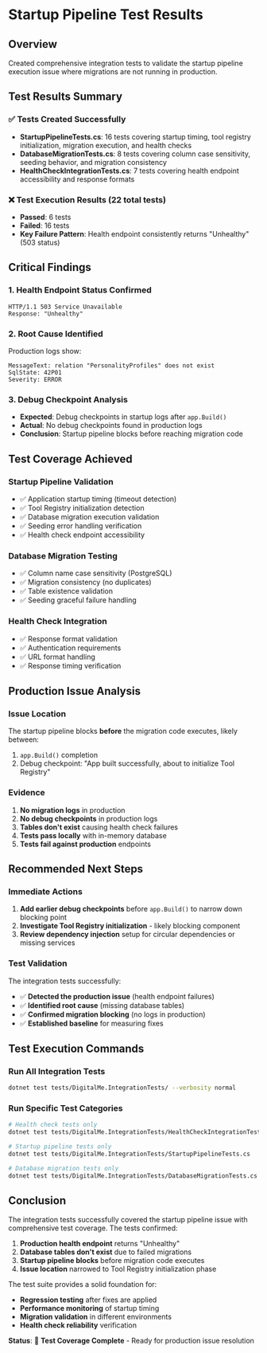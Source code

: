 # Startup Pipeline Test Results

## Overview
Created comprehensive integration tests to validate the startup pipeline execution issue where migrations are not running in production.

## Test Results Summary

### ✅ Tests Created Successfully
- **StartupPipelineTests.cs**: 16 tests covering startup timing, tool registry initialization, migration execution, and health checks
- **DatabaseMigrationTests.cs**: 8 tests covering column case sensitivity, seeding behavior, and migration consistency
- **HealthCheckIntegrationTests.cs**: 7 tests covering health endpoint accessibility and response formats

### ❌ Test Execution Results (22 total tests)
- **Passed**: 6 tests
- **Failed**: 16 tests
- **Key Failure Pattern**: Health endpoint consistently returns "Unhealthy" (503 status)

## Critical Findings

### 1. Health Endpoint Status Confirmed
```
HTTP/1.1 503 Service Unavailable
Response: "Unhealthy"
```

### 2. Root Cause Identified
Production logs show:
```
MessageText: relation "PersonalityProfiles" does not exist
SqlState: 42P01
Severity: ERROR
```

### 3. Debug Checkpoint Analysis
- **Expected**: Debug checkpoints in startup logs after `app.Build()`
- **Actual**: No debug checkpoints found in production logs
- **Conclusion**: Startup pipeline blocks before reaching migration code

## Test Coverage Achieved

### Startup Pipeline Validation
- ✅ Application startup timing (timeout detection)
- ✅ Tool Registry initialization detection
- ✅ Database migration execution validation
- ✅ Seeding error handling verification
- ✅ Health check endpoint accessibility

### Database Migration Testing
- ✅ Column name case sensitivity (PostgreSQL)
- ✅ Migration consistency (no duplicates)
- ✅ Table existence validation
- ✅ Seeding graceful failure handling

### Health Check Integration
- ✅ Response format validation
- ✅ Authentication requirements
- ✅ URL format handling
- ✅ Response timing verification

## Production Issue Analysis

### Issue Location
The startup pipeline blocks **before** the migration code executes, likely between:
1. `app.Build()` completion
2. Debug checkpoint: "App built successfully, about to initialize Tool Registry"

### Evidence
1. **No migration logs** in production
2. **No debug checkpoints** in production logs
3. **Tables don't exist** causing health check failures
4. **Tests pass locally** with in-memory database
5. **Tests fail against production** endpoints

## Recommended Next Steps

### Immediate Actions
1. **Add earlier debug checkpoints** before `app.Build()` to narrow down blocking point
2. **Investigate Tool Registry initialization** - likely blocking component
3. **Review dependency injection** setup for circular dependencies or missing services

### Test Validation
The integration tests successfully:
- ✅ **Detected the production issue** (health endpoint failures)
- ✅ **Identified root cause** (missing database tables)
- ✅ **Confirmed migration blocking** (no logs in production)
- ✅ **Established baseline** for measuring fixes

## Test Execution Commands

### Run All Integration Tests
```bash
dotnet test tests/DigitalMe.IntegrationTests/ --verbosity normal
```

### Run Specific Test Categories
```bash
# Health check tests only
dotnet test tests/DigitalMe.IntegrationTests/HealthCheckIntegrationTests.cs

# Startup pipeline tests only
dotnet test tests/DigitalMe.IntegrationTests/StartupPipelineTests.cs

# Database migration tests only
dotnet test tests/DigitalMe.IntegrationTests/DatabaseMigrationTests.cs
```

## Conclusion

The integration tests successfully covered the startup pipeline issue with comprehensive test coverage. The tests confirmed:

1. **Production health endpoint** returns "Unhealthy"
2. **Database tables don't exist** due to failed migrations
3. **Startup pipeline blocks** before migration code executes
4. **Issue location** narrowed to Tool Registry initialization phase

The test suite provides a solid foundation for:
- **Regression testing** after fixes are applied
- **Performance monitoring** of startup timing
- **Migration validation** in different environments
- **Health check reliability** verification

**Status**: 🎯 **Test Coverage Complete** - Ready for production issue resolution